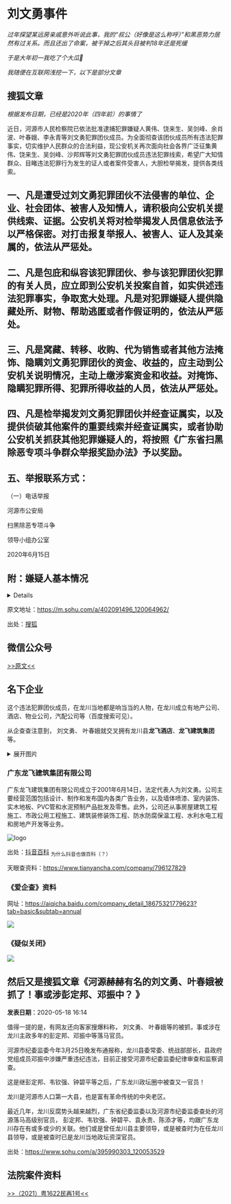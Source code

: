 # 刘文勇事件

*过年探望某远房亲戚意外听说此事，我的“叔公（好像是这么称呼）”和黑恶势力居然有过关系。而且还出了命案，被干掉之后其头目被判18年还是死缓*

*于是大年初一我吃了个大瓜🍉*

*我随便在互联网浅挖一下，以下是部分文章*

## 搜狐文章

*根据发布日期，已经是2020年（四年前）的事情了*

近日，河源市人民检察院已依法批准逮捕犯罪嫌疑人黄伟、饶来生、吴剑峰、余肖波、叶春娥、李永青等刘文勇犯罪团伙成员。为全面彻查该团伙成员所有违法犯罪事实，切实维护人民群众的合法利益，现公安机关再次面向社会各界广泛征集黄伟、饶来生、吴剑峰、沙邦辉等刘文勇犯罪团伙成员违法犯罪线索，希望广大知情群众、目睹违法犯罪行为发生的证人或者案件受害人，大胆检举揭发，提供各类线索。

## 一、凡是遭受过刘文勇犯罪团伙不法侵害的单位、企业、社会团体、被害人及知情人，请积极向公安机关提供线索、证据。公安机关将对检举揭发人员信息依法予以严格保密。对打击报复举报人、被害人、证人及其亲属的，依法从严惩处。

## 二、凡是包庇和纵容该犯罪团伙、参与该犯罪团伙犯罪的有关人员，应立即到公安机关投案自首，如实供述违法犯罪事实，争取宽大处理。凡是对犯罪嫌疑人提供隐藏处所、财物、帮助逃匿或者作假证明的，依法从严惩处。

## 三、凡是窝藏、转移、收购、代为销售或者其他方法掩饰、隐瞒刘文勇犯罪团伙的资金、收益的，应主动到公安机关说明情况，主动上缴涉案资金和收益。对掩饰、隐瞒犯罪所得、犯罪所得收益的人员，依法从严惩处。

## 四、凡是检举揭发刘文勇犯罪团伙并经查证属实，以及提供侦破其他案件的重要线索并经查证属实，或者协助公安机关抓获其他犯罪嫌疑人的，将按照《广东省扫黑除恶专项斗争群众举报奖励办法》予以奖励。

## 五、举报联系方式：

（一）电话举报

河源市公安局

扫黑除恶专项斗争

领导小组办公室

2020年6月15日

## 附：嫌疑人基本情况

<details>

![刘文勇](/others/刘文勇事件/刘文勇.jpeg)
### 刘文勇（男，53岁，河源市龙川县人）

![黄伟](/others/刘文勇事件/黄伟.jpeg)
### 黄伟（男，44岁，河源市龙川县人）

![饶来生（男，56岁，河源市龙川县人）](/others/刘文勇事件/饶来生.jpg)
### 饶来生（男，56岁，河源市龙川县人）
这张脸我立马就认出来了——他刚好是我每年见面的那位 **“叔公”** 😱

![陈海森](/others/刘文勇事件/陈海森.jpeg)
### 陈海森（男，36岁，河源市龙川县人）

![吴剑峰](/others/刘文勇事件/吴剑峰.jpeg)
### 吴剑峰（男，29岁，河源市龙川县人）

![余肖波](/others/刘文勇事件/余肖波.jpeg)
### 余肖波（男，48岁，河源市龙川县人）

![叶春娥（女，56岁，河源市龙川县人）](/others/刘文勇事件/叶春娥.jpeg)
### 叶春娥（女，56岁，河源市龙川县人）

![李永青（男，53岁，河源市龙川县人）](/others/刘文勇事件/李永青.jpeg)
### 李永青（男，53岁，河源市龙川县人）

![沙邦辉（男，47岁，河源市龙川县人）](/others/刘文勇事件/沙邦辉.jpeg)
### 沙邦辉（男，47岁，河源市龙川县人）

</details>

原文地址：https://m.sohu.com/a/402091496_120064962/

出处：[搜狐](https://m.sohu.com/a/402091496_120064962/)

## 微信公众号

[>>原文<<](https://mp.weixin.qq.com/s?__biz=MzAxMDM4OTMyMA==&mid=2652326023&idx=3&sn=5e9d17ad24e6e9a4526b9dd52170ba05&chksm=80b2faa0b7c573b654599cd335cd80d20a24398e65738d8a2a1d4ab0e319bf4ef6810fdc4f9e#rd)

## 名下企业

这个违法犯罪团伙成员，在龙川当地都是响当当的人物，在龙川成立有地产公司、酒店、物业公司，汽配公司等（百度搜索可见）。

从企查查注意到， 刘文勇、 叶春娥就交叉拥有龙川县**龙飞酒店**、**龙飞建筑集团**等。

<details>
<summary>展开图片</summary>

**因为浪费钱懒得开VIP，只能看到部分信息**

**限制高消费了**

![限制高消费](/others/刘文勇事件/企查查部分资料.png)

![](/others/刘文勇事件/企查查部分资料2.png)

</details>

### 广东龙飞建筑集团有限公司

广东龙飞建筑集团有限公司成立于2001年6月14日，法定代表人为刘文勇。公司主要经营范围包括设计、制作和发布国内各类广告业务，以及墙体喷漆、室内装饰、实木地板、PVC管和水泥预制产品批发及零售。此外，公司还从事房屋建筑工程施工、市政公用工程施工、建筑装修装饰工程、防水防腐保温工程、水利水电工程和房地产开发等业务。

![logo](/others/刘文勇事件/广东龙飞建筑集团有限公司LOGO.png)

出处：[抖音百科](https://www.baike.com/wikiid/8541692926859972412) <sub>为什么抖音也做百科（？）</sub>

天眼查资料：https://www.tianyancha.com/company/796127829

### 《爱企查》资料

网址：https://aiqicha.baidu.com/company_detail_18675321779623?tab=basic&subtab=annual

![](/others/刘文勇事件/龙飞酒店.jpeg)

### 《疑似关闭》

![](/others/刘文勇事件/龙飞酒店-高德.jpg)

## 然后又是搜狐文章《河源赫赫有名的刘文勇、叶春娥被抓了！事或涉彭定邦、邓振中？ 》

**发表日期**：2020-05-18 16:14

值得一提的是，有网友还向客家搜爆料称， 刘文勇、 叶春娥等的被抓，事或涉在龙川主政多年的彭定邦、邓振中等落马官员。

河源市纪委监委今年3月25日晚发布通报称，龙川县委常委、统战部部长，县政府党组成员邓振中涉嫌严重违纪违法，目前正接受河源市纪委监委纪律审查和监察调查。

这是继彭定邦、韦钦强、钟碧平等之后，广东龙川政坛圈中被查又一官员！

龙川是河源市人口第一大县，也是富有革命传统的中央老区。

最近几年，龙川反腐势头越来越烈，广东省纪委监委以及河源市纪委监委查处的河源落马高级别官员， 彭定邦、韦钦强、钟碧平、袁永贵、陈添才等，均跟广东龙川存在有或多或少的关联。他们或是曾任龙川县主要领导，或是被查时为在任龙川县领导，或是被查时已是龙川当地政坛资深官员。

出处：https://www.sohu.com/a/395990303_120053529

## 法院案件资料

[>>（2021）粤1622民再1号<<](http://www.lcxrmfy.gov.cn/courtweb/front/viewGg?oid=99ad4e9aa1e37473d1601b7d9d5781081d9945990e195a495de7a8f5d414a6afb890239d3623a6ff2749dc29e91a57d1&gglx=kt&xszt=splc&fjm=JG6)